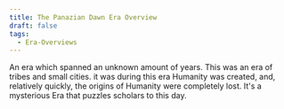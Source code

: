 ```yaml
---
title: The Panazian Dawn Era Overview
draft: false
tags:
  - Era-Overviews
---
```

 An era which spanned an unknown amount of years. This was an era of tribes and small cities. it was during this era Humanity was created, and, relatively quickly, the origins of Humanity were completely lost. It's a mysterious Era that puzzles scholars to this day.